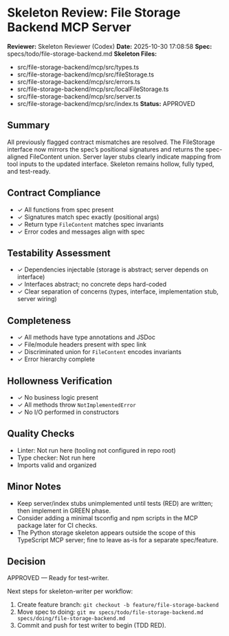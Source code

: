 # Skeleton Review: File Storage Backend MCP Server

**Reviewer:** Skeleton Reviewer (Codex)
**Date:** 2025-10-30 17:08:58
**Spec:** specs/todo/file-storage-backend.md
**Skeleton Files:**
- src/file-storage-backend/mcp/src/types.ts
- src/file-storage-backend/mcp/src/fileStorage.ts
- src/file-storage-backend/mcp/src/errors.ts
- src/file-storage-backend/mcp/src/localFileStorage.ts
- src/file-storage-backend/mcp/src/server.ts
- src/file-storage-backend/mcp/src/index.ts
**Status:** APPROVED

## Summary
All previously flagged contract mismatches are resolved. The FileStorage interface now mirrors the spec’s positional signatures and returns the spec-aligned FileContent union. Server layer stubs clearly indicate mapping from tool inputs to the updated interface. Skeleton remains hollow, fully typed, and test-ready.

## Contract Compliance
- ✓ All functions from spec present
- ✓ Signatures match spec exactly (positional args)
- ✓ Return type `FileContent` matches spec invariants
- ✓ Error codes and messages align with spec

## Testability Assessment
- ✓ Dependencies injectable (storage is abstract; server depends on interface)
- ✓ Interfaces abstract; no concrete deps hard-coded
- ✓ Clear separation of concerns (types, interface, implementation stub, server wiring)

## Completeness
- ✓ All methods have type annotations and JSDoc
- ✓ File/module headers present with spec link
- ✓ Discriminated union for `FileContent` encodes invariants
- ✓ Error hierarchy complete

## Hollowness Verification
- ✓ No business logic present
- ✓ All methods throw `NotImplementedError`
- ✓ No I/O performed in constructors

## Quality Checks
- Linter: Not run here (tooling not configured in repo root)
- Type checker: Not run here
- Imports valid and organized

## Minor Notes
- Keep server/index stubs unimplemented until tests (RED) are written; then implement in GREEN phase.
- Consider adding a minimal tsconfig and npm scripts in the MCP package later for CI checks.
- The Python storage skeleton appears outside the scope of this TypeScript MCP server; fine to leave as-is for a separate spec/feature.

## Decision
APPROVED — Ready for test-writer.

Next steps for skeleton-writer per workflow:
1. Create feature branch: `git checkout -b feature/file-storage-backend`
2. Move spec to doing: `git mv specs/todo/file-storage-backend.md specs/doing/file-storage-backend.md`
3. Commit and push for test writer to begin (TDD RED).

